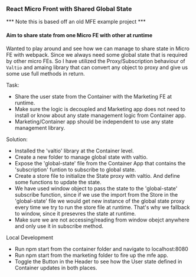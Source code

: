 ### React Micro Front with Shared Global State

*** Note this is based off an old MFE example project ***

#### Aim to share state from one Micro FE with other at runtime
Wanted to play around and see how we can manage to share state in Micro FE with webpack. Since we always need some global state that is required by other micro FEs. So I have utilized the Proxy/Subscription behaviour of `Valtio` and amaing library that can convert any object to proxy and give us some use full methods in return.

Task:
- Share the user state from the Container with the Marketing FE at runtime.
- Make sure the logic is decoupled and Marketing app does not need to install or know about any state management logic from Container app.
- Marketing/Container app should be independent to use any state management library.

Solution:
- Installed the 'valtio' library at the Container level.
- Create a new folder to manage global state with valtio.
- Expose the 'global-state' file from the Container App that contains the 'subscription' funtion to subscribe to global state.
- Create a store file to initialize the State proxy with valtio. And define some functions to update the state.
- We have used window object to pass the state to the 'global-state' subscribe function, since if we use the import from the Store in the 'global-state' file we would get new instance of the global state proxy every time we try to run the store file at runtime. That's why we fallback to window, since it presevres the state at runtime.
- Make sure we are not accessing/reading from window obejct anywhere and only use it in subscribe method.


Local Development 
- Run npm start from the container folder and navigate to localhost:8080
- Run npm start from the marketing folder to fire up the mfe app.
- Toggle the Button in the Header to see how the User state defined in Container updates in both places.

